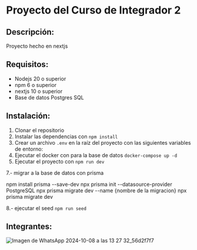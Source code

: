 # Proyecto del Curso de Integrador 2

## Descripción:

Proyecto hecho en nextjs

## Requisitos:

- Nodejs 20 o superior
- npm 6 o superior
- nextjs 10 o superior
- Base de datos Postgres SQL

## Instalación:

1. Clonar el repositorio
2. Instalar las dependencias con `npm install`
3. Crear un archivo `.env` en la raíz del proyecto con las siguientes variables de entorno:
4. Ejecutar el docker con para la base de datos `docker-compose up -d`
5. Ejecutar el proyecto con `npm run dev`

7.- migrar a la base de datos con prisma

npm install prisma --save-dev
npx prisma init --datasource-provider PostgreSQL
npx prisma migrate dev --name {nombre de la migracion}
npx prisma migrate dev

8.- ejecutar el seed `npm run seed`

## Integrantes:

![Imagen de WhatsApp 2024-10-08 a las 13 27 32_56d2f7f7](https://github.com/user-attachments/assets/ca2e0db9-0d19-4d06-a7df-a4fde4c14ac8)
